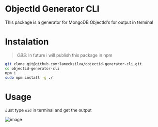 # ObjectId Generator CLI

This package is a generator for MongoDB ObjectId's for output in terminal

# Instalation

> _OBS_: In future i will publish this package in npm

```sh
git clone git@github.com:lamecksilva/objectid-generator-cli.git
cd objectid-generator-cli
npm i
sudo npm install -g ./
```

# Usage

Just type `oid` in terminal and get the output

![image](https://user-images.githubusercontent.com/31391753/162239526-07ab194b-0fc0-46aa-9b53-7aa1e7496157.png)
